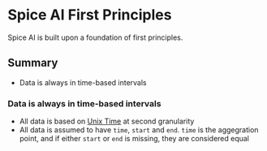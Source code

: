# Spice AI First Principles

Spice AI is built upon a foundation of first principles.

## Summary

- Data is always in time-based intervals

### Data is always in time-based intervals

- All data is based on [Unix Time](https://en.wikipedia.org/wiki/Unix_time) at second granularity
- All data is assumed to have `time`, `start` and `end`. `time` is the aggegration point, and if either `start` or `end` is missing, they are considered equal
